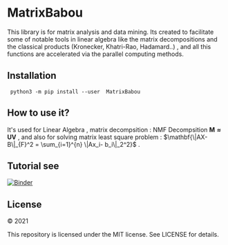# MatrixBabou
  
This library is for matrix analysis and data mining. Its created to facilitate some of notable tools in linear algebra like the matrix decompositions and the classical products (Kronecker, Khatri-Rao, Hadamard..) , and all this functions are accelerated via the parallel computing methods.

## Installation
``` python3 -m pip install --user  MatrixBabou```



## How to use it?
It's used for Linear Algebra , matrix decompsition : NMF Decompsition $\mathbf{M\approx UV}$ ,
 and also for solving  matrix least square problem  : $\mathbf{\|AX-B\|_{F}^2 = \sum_{i=1}^{n} \|Ax_i- b_i\|_2^2}$
.



## Tutorial see
[![Binder](https://mybinder.org/badge_logo.svg)](https://mybinder.org/v2/gh/mohamedlaminebabou/BABOUMATH/HEAD)
 
## License

© 2021 

This repository is licensed under the MIT license. See LICENSE for details.
